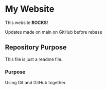 # My Website

This website __ROCKS__!

Updates made on main on GitHub before rebase

## Repository Purpose

This file is just a readme file.

### Purpose

Using Git and GitHub together.